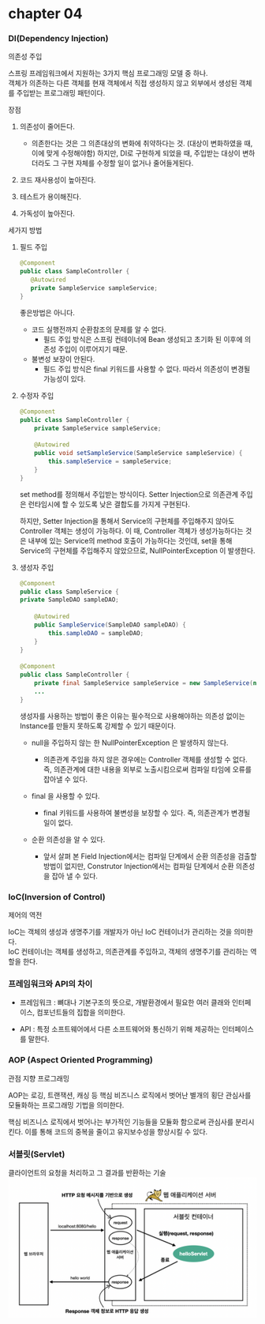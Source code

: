 # chapter 04

### DI(Dependency Injection)
의존성 주입

스프링 프레임워크에서 지원하는 3가지 핵심 프로그래밍 모델 중 하나.  
객체가 의존하는 다른 객체를 현재 객체에서 직접 생성하지 않고 외부에서 생성된 객체를 주입받는 프로그래밍 패턴이다.

장점
1. 의존성이 줄어든다.
    - 의존한다는 것은 그 의존대상의 변화에 취약하다는 것. (대상이 변화하였을 때, 이에 맞게 수정해야함) 
      하지만, DI로 구현하게 되었을 때, 주입받는 대상이 변하더라도 그 구현 자체를 수정할 일이 없거나 줄어들게된다.
2. 코드 재사용성이 높아진다.

3. 테스트가 용이해진다.

4. 가독성이 높아진다.

세가지 방법
1. 필드 주입
   ```java
   @Component
   public class SampleController {
      @Autowired
      private SampleService sampleService;
   }
   ```
   좋은방법은 아니다. 
   - 코드 실행전까지 순환참조의 문제를 알 수 없다.  
     - 필드 주입 방식은 스프링 컨테이너에 Bean 생성되고 초기화 된 이후에 의존성 주입이 이루어지기 때문.
   - 불변성 보장이 안된다.
     - 필드 주입 방식은 final 키워드를 사용할 수 없다. 따라서 의존성이 변경될 가능성이 있다.
   

2. 수정자 주입
   ```java 
   @Component
   public class SampleController {
       private SampleService sampleService;
   
       @Autowired
       public void setSampleService(SampleService sampleService) {
           this.sampleService = sampleService;
       }
   }
   ```
   set method를 정의해서 주입받는 방식이다.
   Setter Injection으로 의존관계 주입은 런타임시에 할 수 있도록 낮은 결합도를 가지게 구현된다.  
   
   하지만, Setter Injection을 통해서 Service의 구현체를 주입해주지 않아도 Controller 객체는 생성이 가능하다. 이 때, Controller 객체가 생성가능하다는 것은 내부에 있는 Service의 method 호출이 가능하다는 것인데,
   set을 통해 Service의 구현체를 주입해주지 않았으므로, NullPointerException 이 발생한다.


3. 생성자 주입
   ```java
   @Component
   public class SampleService {
   private SampleDAO sampleDAO;
   
       @Autowired
       public SampleService(SampleDAO sampleDAO) {
           this.sampleDAO = sampleDAO;
       }
   }
   
   @Component
   public class SampleController {
       private final SampleService sampleService = new SampleService(new SampleDAO());
       ...
   }
   ```
   생성자를 사용하는 방법이 좋은 이유는 필수적으로 사용해야하는 의존성 없이는 Instance를 만들지 못하도록 강제할 수 있기 때문이다.
   
   - null을 주입하지 않는 한 NullPointerException 은 발생하지 않는다.   
     - 의존관계 주입을 하지 않은 경우에는 Controller 객체를 생성할 수 없다. 즉, 의존관계에 대한 내용을 외부로 노출시킴으로써 컴파일 타임에 오류를 잡아낼 수 있다.

   - final 을 사용할 수 있다.
     - final 키워드를 사용하여 불변성을 보장할 수 있다. 즉, 의존관계가 변경될 일이 없다.

   - 순환 의존성을 알 수 있다.
     - 앞서 살펴 본 Field Injection에서는 컴파일 단계에서 순환 의존성을 검출할 방법이 없지만, Construtor Injection에서는 컴파일 단계에서 순환 의존성을 잡아 낼 수 있다.

### IoC(Inversion of Control)
제어의 역전
 
IoC는 객체의 생성과 생명주기를 개발자가 아닌 IoC 컨테이너가 관리하는 것을 의미한다.  
IoC 컨테이너는 객체를 생성하고, 의존관계를 주입하고, 객체의 생명주기를 관리하는 역할을 한다.

### 프레임워크와 API의 차이

- 프레임워크 : 뼈대나 기본구조의 뜻으로, 개발환경에서 필요한 여러 클래와 인터페이스, 컴포넌트들의 집합을 의미한다.

- API : 특정 소프트웨어에서 다른 소프트웨어와 통신하기 위해 제공하는 인터페이스를 말한다.

### AOP (Aspect Oriented Programming)
관점 지향 프로그래밍

AOP는 로깅, 트랜잭션, 캐싱 등 핵심 비즈니스 로직에서 벗어난 별개의 횡단 관심사를 모듈화하는 프로그래밍 기법을 의미한다.

핵심 비즈니스 로직에서 벗어나는 부가적인 기능들을 모듈화 함으로써 관심사를 분리시킨다. 이를 통해 코드의 중복을 줄이고 유지보수성을 향상시킬 수 있다.


### 서블릿(Servlet)
클라이언트의 요청을 처리하고 그 결과를 반환하는 기술
![img.png](imgs/img.png)
